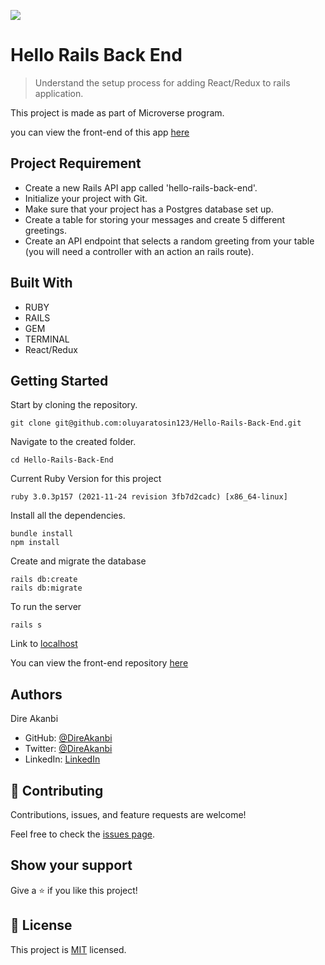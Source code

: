 ![](https://img.shields.io/badge/Microverse-blueviolet)

# Hello Rails Back End

> Understand the setup process for adding React/Redux to rails application.

This project is made as part of Microverse program.

you can view the front-end of this app [here](https://github.com/oluyaratosin123/Hello-React-Front-End)

## Project Requirement

 - Create a new Rails API app called 'hello-rails-back-end'.
 - Initialize your project with Git.
 - Make sure that your project has a Postgres database set up. 
 - Create a table for storing your messages and create 5 different greetings. 
 - Create an API endpoint that selects a random greeting from your table (you will need a controller with an action an rails route).

## Built With

- RUBY
- RAILS
- GEM
- TERMINAL
- React/Redux

## Getting Started

Start by cloning the repository.

```
git clone git@github.com:oluyaratosin123/Hello-Rails-Back-End.git
```

Navigate to the created folder.

```
cd Hello-Rails-Back-End
```

Current Ruby Version for this project

```
ruby 3.0.3p157 (2021-11-24 revision 3fb7d2cadc) [x86_64-linux]
```

Install all the dependencies.

```
bundle install
npm install
```

Create and migrate the database

```
rails db:create
rails db:migrate
```
To run the server

```
rails s
```

Link to [localhost](http://localhost:3000/)

You can view the front-end repository [here](https://github.com/direakanbi/hello-rails-frontend)

## Authors
Dire Akanbi 
- GitHub: [@DireAkanbi](https://github.com/direakanbi)
- Twitter: [@DireAkanbi](https://twitter.com/DireAkanbi)
- LinkedIn: [LinkedIn](https://www.linkedin.com/in/dire-akanbi/)

## 🤝 Contributing

Contributions, issues, and feature requests are welcome!

Feel free to check the [issues page](../../issues/).

## Show your support

Give a ⭐️ if you like this project!

## 📝 License

This project is [MIT](./MIT.md) licensed.
